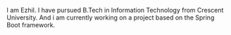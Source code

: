 
 I am Ezhil.
 I have pursued B.Tech in Information Technology from Crescent University.
 And i am currently working on a project based on the Spring Boot framework.
